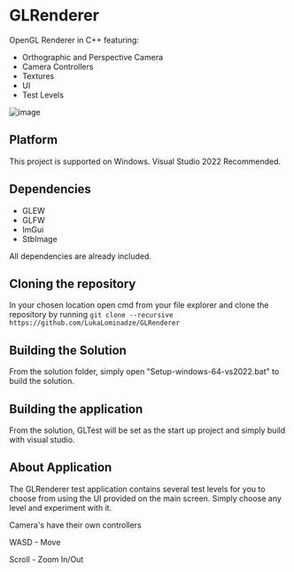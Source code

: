 # GLRenderer
OpenGL Renderer in C++ featuring:
- Orthographic and Perspective Camera
- Camera Controllers
- Textures
- UI
- Test Levels

![image](https://github.com/user-attachments/assets/d2f01f08-0a85-43d1-9322-26fa7d6c0061)
## Platform
This project is supported on Windows. Visual Studio 2022 Recommended.
## Dependencies
- GLEW
- GLFW
- ImGui
- StbImage

All dependencies are already included.
## Cloning the repository
In your chosen location open cmd from your file explorer and clone the repository by running ```git clone --recursive https://github.com/LukaLominadze/GLRenderer```
## Building the Solution
From the solution folder, simply open "Setup-windows-64-vs2022.bat" to build the solution.
## Building the application
From the solution, GLTest will be set as the start up project and simply build with visual studio.
## About Application
The GLRenderer test application contains several test levels for you to choose from using the UI provided on the main screen. Simply choose any level and experiment with it.

Camera's have their own controllers

WASD - Move

Scroll - Zoom In/Out
